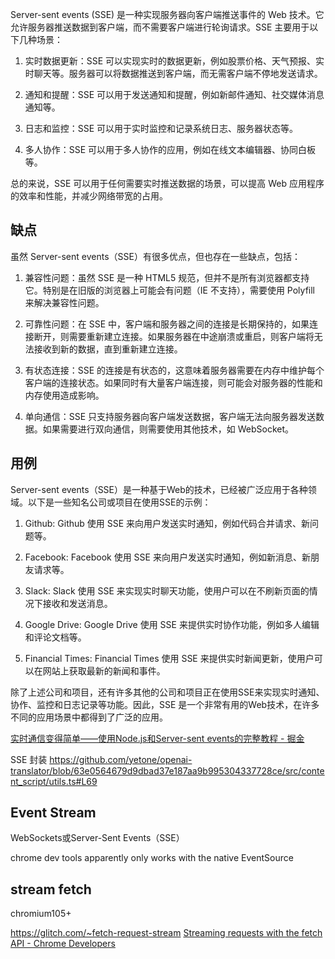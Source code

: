 
Server-sent events (SSE) 是一种实现服务器向客户端推送事件的 Web 技术。它允许服务器推送数据到客户端，而不需要客户端进行轮询请求。SSE 主要用于以下几种场景：

1.  实时数据更新：SSE 可以实现实时的数据更新，例如股票价格、天气预报、实时聊天等。服务器可以将数据推送到客户端，而无需客户端不停地发送请求。
    
2.  通知和提醒：SSE 可以用于发送通知和提醒，例如新邮件通知、社交媒体消息通知等。
    
3.  日志和监控：SSE 可以用于实时监控和记录系统日志、服务器状态等。
    
4.  多人协作：SSE 可以用于多人协作的应用，例如在线文本编辑器、协同白板等。
    

总的来说，SSE 可以用于任何需要实时推送数据的场景，可以提高 Web 应用程序的效率和性能，并减少网络带宽的占用。

## 缺点

虽然 Server-sent events（SSE）有很多优点，但也存在一些缺点，包括：

1.  兼容性问题：虽然 SSE 是一种 HTML5 规范，但并不是所有浏览器都支持它。特别是在旧版的浏览器上可能会有问题（IE 不支持），需要使用 Polyfill 来解决兼容性问题。
    
2.  可靠性问题：在 SSE 中，客户端和服务器之间的连接是长期保持的，如果连接断开，则需要重新建立连接。如果服务器在中途崩溃或重启，则客户端将无法接收到新的数据，直到重新建立连接。
    
3.  有状态连接：SSE 的连接是有状态的，这意味着服务器需要在内存中维护每个客户端的连接状态。如果同时有大量客户端连接，则可能会对服务器的性能和内存使用造成影响。
    
4.  单向通信：SSE 只支持服务器向客户端发送数据，客户端无法向服务器发送数据。如果需要进行双向通信，则需要使用其他技术，如 WebSocket。

## 用例

Server-sent events（SSE）是一种基于Web的技术，已经被广泛应用于各种领域。以下是一些知名公司或项目在使用SSE的示例：

1.  Github: Github 使用 SSE 来向用户发送实时通知，例如代码合并请求、新问题等。
    
2.  Facebook: Facebook 使用 SSE 来向用户发送实时通知，例如新消息、新朋友请求等。
    
3.  Slack: Slack 使用 SSE 来实现实时聊天功能，使用户可以在不刷新页面的情况下接收和发送消息。
    
4.  Google Drive: Google Drive 使用 SSE 来提供实时协作功能，例如多人编辑和评论文档等。
    
5.  Financial Times: Financial Times 使用 SSE 来提供实时新闻更新，使用户可以在网站上获取最新的新闻和事件。
    

除了上述公司和项目，还有许多其他的公司和项目正在使用SSE来实现实时通知、协作、监控和日志记录等功能。因此，SSE 是一个非常有用的Web技术，在许多不同的应用场景中都得到了广泛的应用。

[实时通信变得简单——使用Node.js和Server-sent events的完整教程 - 掘金](https://juejin.cn/post/7205412097953808445)

SSE 封装
https://github.com/yetone/openai-translator/blob/63e0564679d9dbad37e187aa9b995304337728ce/src/content_script/utils.ts#L69


## Event Stream

WebSockets或Server-Sent Events（SSE）

chrome dev tools apparently only works with the native EventSource

## stream fetch

chromium105+

https://glitch.com/~fetch-request-stream
[Streaming requests with the fetch API - Chrome Developers](https://developer.chrome.com/articles/fetch-streaming-requests/#streaming-request-bodies)